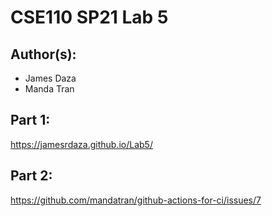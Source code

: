 # CSE110 SP21 Lab 5

## Author(s):
- James Daza
- Manda Tran

## Part 1:

https://jamesrdaza.github.io/Lab5/

## Part 2:

https://github.com/mandatran/github-actions-for-ci/issues/7
